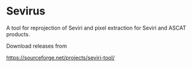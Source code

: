 # Sevirus
A tool for reprojection of Seviri and pixel extraction for Seviri and ASCAT products.


Download releases from

https://sourceforge.net/projects/seviri-tool/
